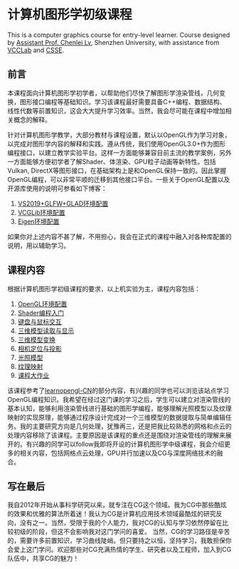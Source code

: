 # 计算机图形学初级课程

This is a computer graphics course for entry-level learner. Course designed by [Assistant Prof. Chenlei Lv](https://aliexken.github.io/),
Shenzhen University, with assistance from [VCCLab](https://vcc.tech/index.html) and [CSSE](https://csse.szu.edu.cn/).

## 前言

本课程面向计算机图形学初学者，以帮助他们尽快了解图形学渲染管线，几何变换，图形接口编程等基础知识。学习该课程最好需要具备C++编程、数据结构、线性代数等前置知识，这会大大提升学习效率。当然，我会尽可能在课程中增加相关概念的解释。

针对计算机图形学教学，大部分教材与课程设置，默认以OpenGL作为学习对象，以完成对图形学内容的解释和实践。遵从传统，我们使用OpenGL3.0+作为图形编程接口，以建立教学实验平台。这样一方面能够兼容目前主流的教学案例，另外一方面能够方便初学者了解Shader、体渲染、GPU粒子动画等新特性。包括Vulkan, DirectX等图形接口，在基础架构上是和OpenGL保持一致的。因此掌握OpenGL编程，可以非常平顺的迁移到其他接口平台。一些关于OpenGL配置以及开源库使用的说明可参看如下博客：

 1. [VS2019+GLFW+GLAD环境配置](https://blog.csdn.net/aliexken/article/details/110656551)
 2. [VCGLib环境配置](https://blog.csdn.net/aliexken/article/details/119331112)
 3. [Eigen环境配置](https://blog.csdn.net/aliexken/article/details/125539709)

如果你对上述内容不甚了解，不用担心，我会在正式的课程中融入对各种库配置的说明，用以辅助学习。

## 课程内容

根据计算机图形学初级课程的要求，以上机实验为主，课程内容包括：

 1. [OpenGL环境配置](https://github.com/vvvwo/CG_Lesson/tree/main/Lesson1)
 2. [Shader编程入门]()
 3. [键盘与鼠标交互]()
 4. [三维模型读取与显示]()
 5. [三维模型变换]()
 6. [相机定位与投影]()
 7. [光照模型]()
 8. [纹理映射]()
 9. [课程大作业]()

该课程参考了[learnopengl-CN](https://learnopengl-cn.github.io/)的部分内容，有兴趣的同学也可以浏览该站点学习OpenGL编程知识。我希望在经过这门课的学习之后，学生可以建立对渲染管线的基本认知，能够利用渲染管线进行基础的图形学编程，能够理解光照模型以及纹理映射的实现原理，能够通过程序设计完成对一个三维模型的数据提取与简单编辑任务。我的主要研究方向是几何处理，犹豫再三，还是把我比较熟悉的网格和点云的处理内容移除了该课程。主要原因是该课程的重点还是围绕对渲染管线的理解来展开的。有兴趣的同学可以follow我即将开设的计算机图形学中级课程，我会介绍更多的相关内容，包括网格点云处理，GPU并行加速以及CG与深度网络技术的融合。

## 写在最后

我自2012年开始从事科学研究以来，就专注在CG这个领域。我为CG中那些酷炫的效果和优雅的算法所着迷！我认为CG是计算机应用技术领域最酷炫的研究反向，没有之一。当然，受限于我的个人能力，我对CG的认知与学习依然停留在比较初级的阶段，但这不会影响我对这门学问的喜爱。
当然，CG的学习路径是辛苦的，需要许多前置知识，学习曲线陡峭。但只要持之以恒，坚持学习，我敢担保你会爱上这门学问。欢迎那些对CG充满热情的学生、研究者以及工程师，加入到CG队伍中，共享CG的魅力！
